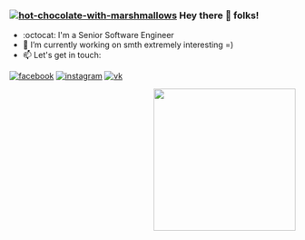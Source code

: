 ### <a href="https://github.com/OlgaGolovkina"><img src="https://img.icons8.com/clouds/100/000000/hot-chocolate-with-marshmallows.png" alt="hot-chocolate-with-marshmallows"/></a> Hey there 👋 folks! 

- :octocat: I'm a Senior Software Engineer
- 🐣 I’m currently working on smth extremely interesting =)
- 📫 Let's get in touch: 

<p align="left">
  <a href="https://www.facebook.com/coddess"><img src="https://img.icons8.com/bubbles/100/000000/facebook-circled.png" alt="facebook"/></a>
  <a href="https://www.instagram.com/september013"><img src="https://img.icons8.com/bubbles/100/000000/instagram-new.png" alt="instagram"/></a>
  <a href="https://vk.com/id239398325"><img src="https://img.icons8.com/bubbles/100/000000/vk-com.png" alt="vk"/></a>
</p>

<p align="right">
 <img src="https://media.giphy.com/media/WUlplcMpOCEmTGBtBW/giphy.gif" width="250">
</p>
